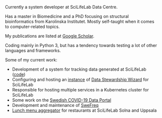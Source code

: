 Currently a system developer at SciLifeLab Data Centre.

Has a master in Biomedicine and a PhD focusing on structural bioinformatics from Karolinska Institutet. Mostly self-taught when it comes to computer-related topics.

My publications are listed at [Google Scholar](https://scholar.google.com/citations?user=nafzIpQAAAAJ).

Coding mainly in Python 3, but has a tendency towards testing a lot of other languages and frameworks.

Some of my current work:
* Development of a system for tracking data generated at SciLifeLab ([code](https://github.com/ScilifelabDataCentre/Data-Tracker))
* Configuring and hosting an [instance](http://dsw.scilifelab.se/) of [Data Stewardship Wizard](https://ds-wizard.org/) for SciLifeLab
* Responsible for hosting multiple services in a Kubernetes cluster for SciLifeLab
* Some work on the [Swedish COVID-19 Data Portal](https://covid19dataportal.se/)
* Development and maintenance of [SweFreq](https://swefreq.nbis.se/)
* [Lunch menu aggregator](https://menu.dckube.scilifelab.se/) for restaurants at SciLifeLab Solna and Uppsala
